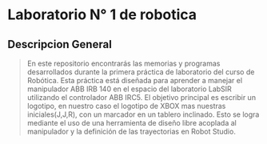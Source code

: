 # Laboratorio N° 1 de robotica
## Descripcion General
>En este repositorio encontrarás las memorias y programas desarrollados durante la primera práctica de laboratorio del curso de Robótica. Esta práctica está diseñada para aprender a manejar el manipulador ABB IRB 140 en el espacio del laboratorio LabSIR utilizando el controlador ABB IRC5. El objetivo principal es escribir un logotipo, en nuestro caso el logotipo de XBOX mas nuestras iniciales(J,J,R), con un marcador en un tablero inclinado. Esto se logra mediante el uso de una herramienta de diseño libre acoplada al manipulador y la definición de las trayectorias en Robot Studio.
